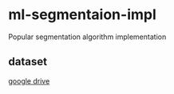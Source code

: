 # ml-segmentaion-impl
Popular segmentation algorithm implementation
## dataset
[google drive](https://drive.usercontent.google.com/download?id=1nG-ra6BPAZSTsdYCvedzCo-JLD7jdH71&export=download&authuser=0)
